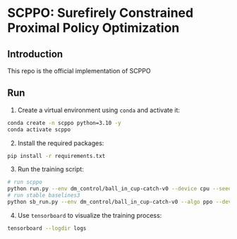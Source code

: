 # SCPPO: Surefirely Constrained Proximal Policy Optimization

## Introduction

This repo is the official implementation of SCPPO

## Run

1. Create a virtual environment using `conda` and activate it:

```bash
conda create -n scppo python=3.10 -y
conda activate scppo
```

2. Install the required packages:

```bash
pip install -r requirements.txt
```

3. Run the training script:

```bash
# run scppo 
python run.py --env dm_control/ball_in_cup-catch-v0 --device cpu --seed 0
# run stable baselines3
python sb_run.py --env dm_control/ball_in_cup-catch-v0 --algo ppo --device cpu --seed 0
```

4. Use `tensorboard` to visualize the training process:

```bash
tensorboard --logdir logs
```